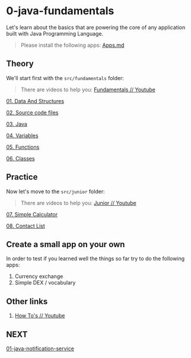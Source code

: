 # 0-java-fundamentals
Let's learn about the basics that are powering the core of any application built with Java Programming Language.

> Please install the following apps: [Apps.md](Apps.md)

## Theory

We'll start first with the `src/fundamentals` folder:

> There are videos to help you: [Fundamentals // Youtube](https://www.youtube.com/playlist?list=PLPkoWZmDIKwCvNeBpZMejx8gQhglUxw-w)

[01. Data And Structures](src/fundamentals/docs/01-Data-And-Structures.md)

[02. Source code files](src/fundamentals/docs/02-Source-code-files.md)

[03. Java](src/fundamentals/docs/03-Java.md)

[04. Variables](src/fundamentals/docs/04-Variables.md)

[05. Functions](src/fundamentals/docs/05-Functions.md)

[06. Classes](src/fundamentals/docs/06-Classes.md)

## Practice

Now let's move to the `src/junior` folder:

> There are videos to help you: [Junior // Youtube](https://www.youtube.com/playlist?list=PLPkoWZmDIKwAMCtfB_PI1ffcXX1_Rzxai)

[07. Simple Calculator](src/junior/calculator/)

[08. Contact List](src/junior/contactlist/)

## Create a small app on your own

In order to test if you learned well the things so far try to do the following apps:

1. Currency exchange
1. Simple DEX / vocabulary

## Other links

1. [How To's // Youtube](https://www.youtube.com/playlist?list=PLPkoWZmDIKwAzpACaUFDWGqTKKXVwpVBN)

## NEXT

[01-java-notification-service](https://github.com/rodislav/01-java-notification-service)